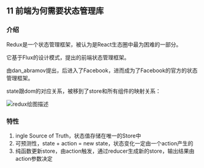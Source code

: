 ## 11 前端为何需要状态管理库

### 介绍

Redux是一个状态管理框架，被认为是React生态圈中最为困难的一部分。

它基于Flux的设计模式，提出的前端状态管理框架。

由dan_abramov提出，后进入了Facebook，进而成为了Facebook的官方的状态管理框架。

state跟dom的对应关系，被移到了store和所有组件的映射关系：

![redux绘图描述](https://blog-1258030304.cos.ap-guangzhou.myqcloud.com/books/react-action/redux-theory.png)

### 特性

1. ingle Source of Truth，状态值存储在唯一的Store中
2. 可预测性，state + action = new state，状态变化一定由一个action产生的
3. 纯函数更新store，由action触发，通过reducer生成新的store，输出结果由action参数决定